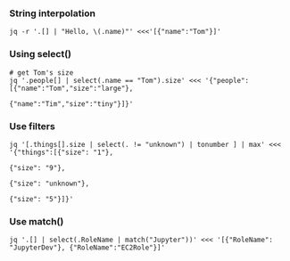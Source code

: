 ### String interpolation

    jq -r '.[] | "Hello, \(.name)"' <<<'[{"name":"Tom"}]'

### Using select()

    # get Tom's size
    jq '.people[] | select(.name == "Tom").size' <<< '{"people": [{"name":"Tom","size":"large"},
                                                                  {"name":"Tim","size":"tiny"}]}'

### Use filters

    jq '[.things[].size | select(. != "unknown") | tonumber ] | max' <<< '{"things":[{"size": "1"},
                                                                                     {"size": "9"},
                                                                                     {"size": "unknown"},
                                                                                     {"size": "5"}]}'
### Use match()

    jq '.[] | select(.RoleName | match("Jupyter"))' <<< '[{"RoleName": "JupyterDev"}, {"RoleName":"EC2Role"}]'
